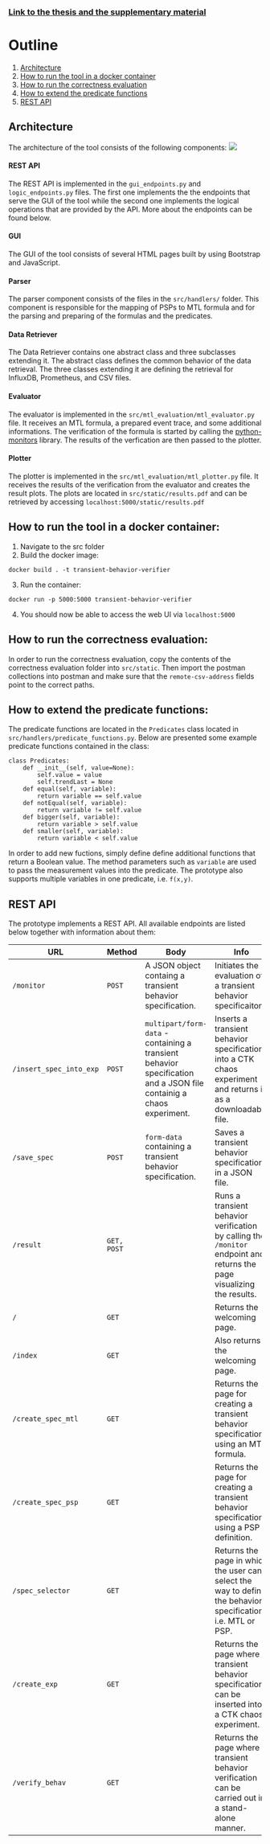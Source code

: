 ### [Link to the thesis and the supplementary material]()

# Outline

1. [Architecture](#Architecture)
2. [How to run the tool in a docker container](#How-to-run-the-tool-in-a-docker-container)
3. [How to run the correctness evaluation](#How-to-run-the-correctness-evaluation)
4. [How to extend the predicate functions](#How-to-extend-the-predicate-functions)
5. [REST API](##REST-API)


## Architecture

The architecture of the tool consists of the following components:
![](https://i.imgur.com/HhlTJVs.png)

#### REST API
The REST API is implemented in the ```gui_endpoints.py``` and ```logic_endpoints.py``` files. The first one implements the the endpoints that serve the GUI of the tool while the second one implements the logical operations that are provided by the API. More about the endpoints can be found below.

#### GUI

The GUI of the tool consists of several HTML pages built by using Bootstrap and JavaScript. 

#### Parser

The parser component consists of the files in the ```src/handlers/``` folder. This component is responsible for the mapping of PSPs to MTL formula and for the parsing and preparing of the formulas and the predicates. 

#### Data Retriever

The Data Retriever contains one abstract class and three subclasses extending it. The abstract class defines the common behavior of the data retrieval. The three classes extending it are defining the retrieval for InfluxDB, Prometheus, and CSV files.

#### Evaluator

The evaluator is implemented in the ```src/mtl_evaluation/mtl_evaluator.py``` file. It receives an MTL formula, a prepared event trace, and some additional informations. The verification of the formula is started by calling the [python-monitors](https://github.com/doganulus/python-monitors) library. The results of the verfication are then passed to the plotter.

#### Plotter
The plotter is implemented in the ```src/mtl_evaluation/mtl_plotter.py``` file. It receives the results of the verification from the evaluator and creates the result plots. The plots are located in ```src/static/results.pdf``` and can be retrieved by accessing ```localhost:5000/static/results.pdf```

## How to run the tool in a docker container:

1. Navigate to the src folder
2. Build the docker image:

```
docker build . -t transient-behavior-verifier
```

3. Run the container:

```
docker run -p 5000:5000 transient-behavior-verifier
```

4. You should now be able to access the web UI via ```localhost:5000```

## How to run the correctness evaluation:

In order to run the correctness evaluation, copy the contents of the correctness evaluation folder into ```src/static```. Then import the postman collections into postman and make sure that the ```remote-csv-address``` fields point to the correct paths.  

## How to extend the predicate functions:

The predicate functions are located in the ```Predicates``` class located in ```src/handlers/predicate_functions.py```. Below are presented some example predicate functions contained in the class:
```
class Predicates:
    def __init__(self, value=None):
        self.value = value
        self.trendLast = None
    def equal(self, variable):
        return variable == self.value
    def notEqual(self, variable):
        return variable != self.value
    def bigger(self, variable):
        return variable > self.value
    def smaller(self, variable):
        return variable < self.value
```
In order to add new fuctions, simply define define additional functions that return a Boolean value. The method parameters such as ```variable``` are used to pass the measurement values into the predicate. The prototype also supports multiple variables in one predicate, i.e. ```f(x,y)```. 

## REST API

The prototype implements a REST API. All available endpoints are listed below together with information about them:


| URL | Method | Body | Info |
| -------- | -------- | -------- | -------- |
| ```/monitor```     | ```POST```   | A JSON object containg a transient behavior specification. | Initiates the evaluation of a transient behavior specificaiton.     |
| ```/insert_spec_into_exp```     | ```POST```  |  ```multipart/form-data``` - containing a transient behavior specification and a JSON file containig a chaos experiment.  | Inserts a transient behavior specification into a CTK chaos experiment and returns it as a downloadable file.     |
| ```/save_spec```     | ```POST```   | ```form-data``` containing a transient behavior specification. | Saves a transient behavior specification in a JSON file.     |
| ```/result```     | ```GET, POST```  |   | Runs a transient behavior verification by calling the ```/monitor``` endpoint and returns the page visualizing the results.     |
| ```/```     | ```GET```  |   | Returns the welcoming page.     |
| ```/index```     | ```GET```  |   | Also returns the welcoming page.     |
| ```/create_spec_mtl```     | ```GET```  |   | Returns the page for creating a transient behavior specification using an MTL formula.     |
| ```/create_spec_psp```     | ```GET```   |  | Returns the page for creating a transient behavior specification using a PSP definition.     |
| ```/spec_selector```     | ```GET```   |  | Returns the page in which the user can select the way to define the behavior specification, i.e. MTL or PSP.     |
| ```/create_exp```     | ```GET```   |  | Returns the page where a transient behavior specification can be inserted into a CTK chaos experiment.     |
| ```/verify_behav```     | ```GET```   |  | Returns the page where a transient behavior verification can be carried out in a stand-alone manner.     |

